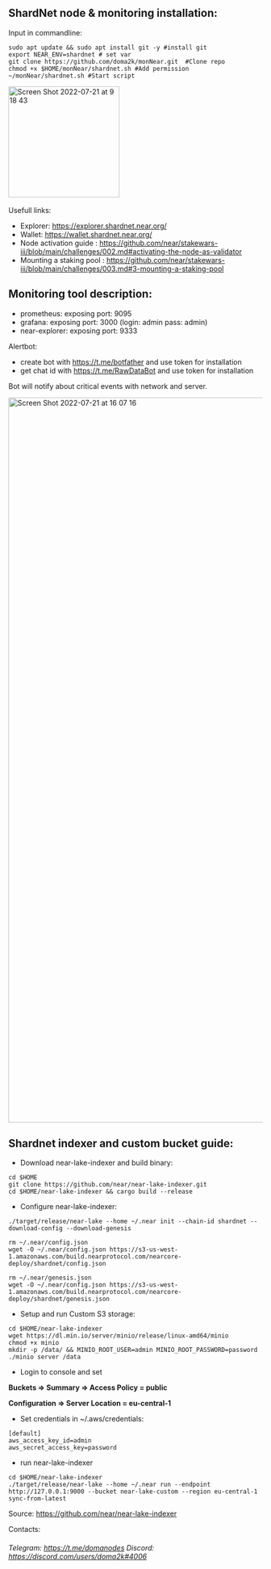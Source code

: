## ShardNet node & monitoring installation: <br /> 
Input in commandline:

```
sudo apt update && sudo apt install git -y #install git
export NEAR_ENV=shardnet # set var
git clone https://github.com/doma2k/monNear.git  #Clone repo
chmod +x $HOME/monNear/shardnet.sh #Add permission 
~/monNear/shardnet.sh #Start script
```

<img width="220" alt="Screen Shot 2022-07-21 at 9 18 43" src="https://user-images.githubusercontent.com/79820904/180143201-da262fac-8ff9-4ec4-830c-c7b5930fd33a.png"> <br />
<br />
Usefull links:

*  Explorer: https://explorer.shardnet.near.org/
*  Wallet: https://wallet.shardnet.near.org/
*  Node activation guide : https://github.com/near/stakewars-iii/blob/main/challenges/002.md#activating-the-node-as-validator
*  Mounting a staking pool : https://github.com/near/stakewars-iii/blob/main/challenges/003.md#3-mounting-a-staking-pool

## Monitoring tool description:

* prometheus: exposing port: 9095
* grafana: exposing port: 3000 (login: admin pass: admin) 
* near-explorer: exposing port: 9333 

Alertbot: 
* create bot with https://t.me/botfather and use token for installation
* get chat id with https://t.me/RawDataBot and use token for installation

Bot will notify about critical events with network and server.

<img width="1438" alt="Screen Shot 2022-07-21 at 16 07 16" src="https://user-images.githubusercontent.com/79820904/180241361-4532166c-4f8b-4b65-abf2-f1690d71fd14.png">

## Shardnet indexer and custom bucket guide:
* Download near-lake-indexer and build binary:
```
cd $HOME
git clone https://github.com/near/near-lake-indexer.git
cd $HOME/near-lake-indexer && cargo build --release
```
* Configure near-lake-indexer:
```
./target/release/near-lake --home ~/.near init --chain-id shardnet --download-config --download-genesis

rm ~/.near/config.json
wget -O ~/.near/config.json https://s3-us-west-1.amazonaws.com/build.nearprotocol.com/nearcore-deploy/shardnet/config.json

rm ~/.near/genesis.json
wget -O ~/.near/config.json https://s3-us-west-1.amazonaws.com/build.nearprotocol.com/nearcore-deploy/shardnet/genesis.json
```
* Setup and run Custom S3 storage:
```
cd $HOME/near-lake-indexer
wget https://dl.min.io/server/minio/release/linux-amd64/minio
chmod +x minio
mkdir -p /data/ && MINIO_ROOT_USER=admin MINIO_ROOT_PASSWORD=password ./minio server /data
```
* Login to console and set 

**Buckets => Summary => Access Policy = public**

**Configuration => Server Location = eu-central-1**

* Set credentials in ~/.aws/credentials:
```
[default]
aws_access_key_id=admin
aws_secret_access_key=password
```
* run near-lake-indexer
```
cd $HOME/near-lake-indexer
./target/release/near-lake --home ~/.near run --endpoint http://127.0.0.1:9000 --bucket near-lake-custom --region eu-central-1 sync-from-latest
```
Source: 
https://github.com/near/near-lake-indexer



Contacts:
###### Telegram: https://t.me/domanodes Discord: https://discord.com/users/doma2k#4006
